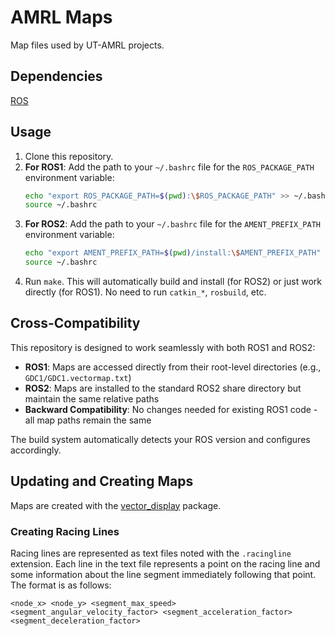 # AMRL Maps

Map files used by UT-AMRL projects.

## Dependencies

[ROS](http://wiki.ros.org/ROS/Installation)

## Usage

1. Clone this repository.
2. **For ROS1**: Add the path to your `~/.bashrc` file for the `ROS_PACKAGE_PATH` environment variable:
    ```bash
    echo "export ROS_PACKAGE_PATH=$(pwd):\$ROS_PACKAGE_PATH" >> ~/.bashrc
    source ~/.bashrc
    ```
3. **For ROS2**: Add the path to your `~/.bashrc` file for the `AMENT_PREFIX_PATH` environment variable:
    ```bash
    echo "export AMENT_PREFIX_PATH=$(pwd)/install:\$AMENT_PREFIX_PATH" >> ~/.bashrc
    source ~/.bashrc
    ```
4. Run `make`. This will automatically build and install (for ROS2) or just work directly (for ROS1). No need to run `catkin_*`, `rosbuild`, etc.

## Cross-Compatibility

This repository is designed to work seamlessly with both ROS1 and ROS2:

- **ROS1**: Maps are accessed directly from their root-level directories (e.g., `GDC1/GDC1.vectormap.txt`)
- **ROS2**: Maps are installed to the standard ROS2 share directory but maintain the same relative paths
- **Backward Compatibility**: No changes needed for existing ROS1 code - all map paths remain the same

The build system automatically detects your ROS version and configures accordingly.

## Updating and Creating Maps

Maps are created with the [vector_display](https://github.com/ut-amrl/vector_display) package.

### Creating Racing Lines
Racing lines are represented as text files noted with the `.racingline` extension.
Each line in the text file represents a point on the racing line and some information about the line segment immediately following that point.
The format is as follows:
```
<node_x> <node_y> <segment_max_speed> <segment_angular_velocity_factor> <segment_acceleration_factor> <segment_deceleration_factor>
```
